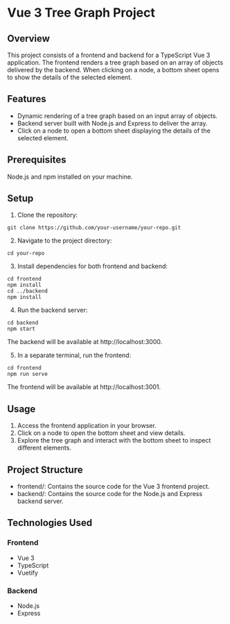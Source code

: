 # Vue 3 Tree Graph Project

## Overview

This project consists of a frontend and backend for a TypeScript Vue 3 application. The frontend renders a tree graph based on an array of objects delivered by the backend. When clicking on a node, a bottom sheet opens to show the details of the selected element.

## Features

- Dynamic rendering of a tree graph based on an input array of objects.
- Backend server built with Node.js and Express to deliver the array.
- Click on a node to open a bottom sheet displaying the details of the selected element.

## Prerequisites

Node.js and npm installed on your machine.

## Setup

1. Clone the repository:

```
git clone https://github.com/your-username/your-repo.git
```

2. Navigate to the project directory:

```
cd your-repo
```

3. Install dependencies for both frontend and backend:

```
cd frontend
npm install
cd ../backend
npm install
```

4. Run the backend server:

```
cd backend
npm start
```

The backend will be available at http://localhost:3000.

5. In a separate terminal, run the frontend:

```
cd frontend
npm run serve
```

The frontend will be available at http://localhost:3001.

## Usage

1. Access the frontend application in your browser.
2. Click on a node to open the bottom sheet and view details.
3. Explore the tree graph and interact with the bottom sheet to inspect different elements.

## Project Structure

- frontend/: Contains the source code for the Vue 3 frontend project.
- backend/: Contains the source code for the Node.js and Express backend server.

## Technologies Used

### Frontend

- Vue 3
- TypeScript
- Vuetify

### Backend

- Node.js
- Express
